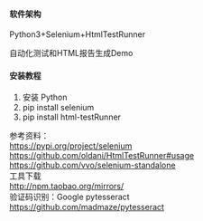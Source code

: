 #### 软件架构
Python3+Selenium+HtmlTestRunner

自动化测试和HTML报告生成Demo


#### 安装教程

1. 安装 Python
2. pip install selenium 
3. pip install html-testRunner

参考资料：<br/>
https://pypi.org/project/selenium <br/>
https://github.com/oldani/HtmlTestRunner#usage <br/>
https://github.com/vvo/selenium-standalone <br/>
工具下载<br/>
http://npm.taobao.org/mirrors/<br/>
验证码识别：Google pytesseract<br/>
https://github.com/madmaze/pytesseract
